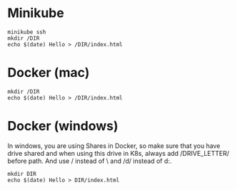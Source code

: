 
# Minikube

```
minikube ssh
mkdir /DIR
echo $(date) Hello > /DIR/index.html
```

# Docker (mac)

```
mkdir /DIR
echo $(date) Hello > /DIR/index.html
```

# Docker (windows)

In windows, you are using Shares in Docker, so make sure that you have drive shared and when using this drive in K8s, always add /DRIVE_LETTER/ before path. And use / instead of \ and /d/ instead of d:\.

```
mkdir DIR
echo $(date) Hello > DIR/index.html
```

